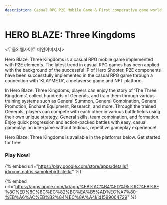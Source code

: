 ```yaml
---
description: Casual RPG P2E Mobile Game & First cooperative game world of KLAYMETA.
---
```


# HERO BLAZE: Three Kingdoms

<무돌2 웹사이트 메인이미지지>&#x20;

Hero Blaze: Three Kingdoms is a casual RPG mobile game implemented with P2E elements.
The latest trend in casual RPG games has been applied with the background of the successful IP of Hero Shooter. P2E components have been successfully implemented in the casual RPG game through a connection with ‘KLAYMETA’, a metaverse game and NFT platform.

In Hero Blaze: Three Kingdoms, players can enjoy the story of ‘The Three Kingdoms’, collect hundreds of Generals, and train them through various training systems such as General Summon, General Combination, General Promotion, Enchant Equipment, Research, and more. Through the trained Generals, players can compete with each other in various battlefields using their own unique strategy, General skills, team combination, and formation. Enjoy quick progression and action-packed battles with easy, casual gameplay: an idle-game without tedious, repetitive gameplay experience!

Hero Blaze: Three Kingdoms is available in the platforms below. Get started for free!

### Play Now!

{% embed url="https://play.google.com/store/apps/details?id=com.natris.samplrebirthlite.kr" %}

{% embed url="https://apps.apple.com/kr/app/%EB%AC%B4%ED%95%9C%EB%8F%8C%ED%8C%8C%EC%82%BC%EA%B5%AD%EC%A7%80-%EB%A6%AC%EB%B2%84%EC%8A%A4l/id1599064729" %}
